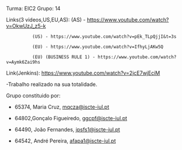 Turma: EIC2 Grupo: 14     

Links(3 videos,US,EU,AS): (AS) - https://www.youtube.com/watch?v=OkwUzJ_z5-k
			   
			  (US) - https://www.youtube.com/watch?v=pEk_TLpQjjI&t=3s

			  (EU) - https://www.youtube.com/watch?v=IfhyLjAKw5Q
			  
			  (EU) (BUSINESS RULE 1) - https://www.youtube.com/watch?v=Aymk6Zai9hs 

Link(Jenkins): https://www.youtube.com/watch?v=2jcE7wjEciM   
    

-Trabalho realizado na sua totalidade.

Grupo constituido por:

- 65374, Maria Cruz, mqcza@iscte-iul.pt    

- 64802,Gonçalo Figueiredo, ggcpf@iscte-iul.pt

- 64490, João Fernandes, jpsfs1@iscte-iul.pt

- 64542, André Pereira, afapa1@iscte-iul.pt


      
